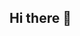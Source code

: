 ## Hi there 👋

<!--
**zackp1123/zackp1123** is a ✨ _special_ ✨ repository because its `README.md` (this file) appears on your GitHub profile.

Here are some ideas to get you started:

- 🔭 I’m currently working on gaining programing/engineering skills and developing a portfolio...
-->
